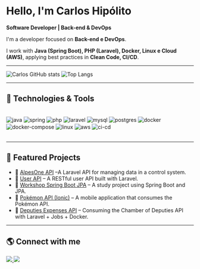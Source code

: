 # Hello, I'm Carlos Hipólito  

 **Software Developer | Back-end & DevOps**  

I'm a developer focused on **Back-end e DevOps**.

I work with **Java (Spring Boot), PHP (Laravel), Docker, Linux e Cloud (AWS)**, applying best practices in **Clean Code, CI/CD**.  

---

![Carlos GitHub stats](https://github-readme-stats.vercel.app/api?username=Carloshipol&show_icons=true&theme=tokyonight)
![Top Langs](https://github-readme-stats.vercel.app/api/top-langs/?username=Carloshipol&layout=compact&theme=tokyonight)

---

## 🚀 Technologies & Tools

<div style="display: inline_block"><br/>
  <img align="center" alt="java" src="https://img.shields.io/badge/Java-ED8B00?style=for-the-badge&logo=openjdk&logoColor=white"/>
  <img align="center" alt="spring" src="https://img.shields.io/badge/Spring-6DB33F?style=for-the-badge&logo=spring&logoColor=white"/>
  <img align="center" alt="php" src="https://img.shields.io/badge/PHP-777BB4?style=for-the-badge&logo=php&logoColor=white"/>
  <img align="center" alt="laravel" src="https://img.shields.io/badge/Laravel-FF2D20?style=for-the-badge&logo=laravel&logoColor=white"/>
  <img align="center" alt="mysql" src="https://img.shields.io/badge/MySQL-005C84?style=for-the-badge&logo=mysql&logoColor=white"/>
  <img align="center" alt="postgres" src="https://img.shields.io/badge/PostgreSQL-316192?style=for-the-badge&logo=postgresql&logoColor=white"/>
  <img align="center" alt="docker" src="https://img.shields.io/badge/Docker-2496ED?style=for-the-badge&logo=docker&logoColor=white"/>
  <img align="center" alt="docker-compose" src="https://img.shields.io/badge/docker--compose-000000?style=for-the-badge&logo=docker&logoColor=white"/>
  <img align="center" alt="linux" src="https://img.shields.io/badge/Linux-FCC624?style=for-the-badge&logo=linux&logoColor=black"/>
  <img align="center" alt="aws" src="https://img.shields.io/badge/Amazon_AWS-232F3E?style=for-the-badge&logo=amazon-aws&logoColor=white"/>
  <img align="center" alt="ci-cd" src="https://img.shields.io/badge/CI/CD-2088FF?style=for-the-badge&logo=githubactions&logoColor=white"/>
</div><br/>

---

## 📌 Featured Projects  

- 🔹 [AlpesOne API](https://github.com/Carloshipol/alpesone-api) –A Laravel API for managing data in a control system.  
- 🔹 [User API](https://github.com/Carloshipol/user-api) – A RESTful user API built with Laravel.  
- 🔹 [Workshop Spring Boot JPA](https://github.com/Carloshipol/workshop-springboot-jpa) – A study project using Spring Boot and JPA.  
- 🔹 [Pokémon API (Ionic)](https://github.com/Carloshipol/pokemon-api-ionic) – A mobile application that consumes the Pokémon API.  
- 🔹 [Deputies Expenses API](https://github.com/Carloshipol/api-despesas-deputados) –  Consuming the Chamber of Deputies API with Laravel + Jobs + Docker.  

---

## 🌎 Connect with me  

<div>
<a href="https://www.linkedin.com/in/carlos-hipol09" target="_blank">
  <img src="https://img.shields.io/badge/LinkedIn-0077B5?style=for-the-badge&logo=linkedin&logoColor=white">
</a>
<a href="mailto:carloshipoldev@gmail.com">
  <img src="https://img.shields.io/badge/Gmail-D14836?style=for-the-badge&logo=gmail&logoColor=white">
</a>
</div>
